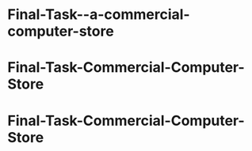 # Final-Task--a-commercial-computer-store
# Final-Task-Commercial-Computer-Store
# Final-Task-Commercial-Computer-Store
